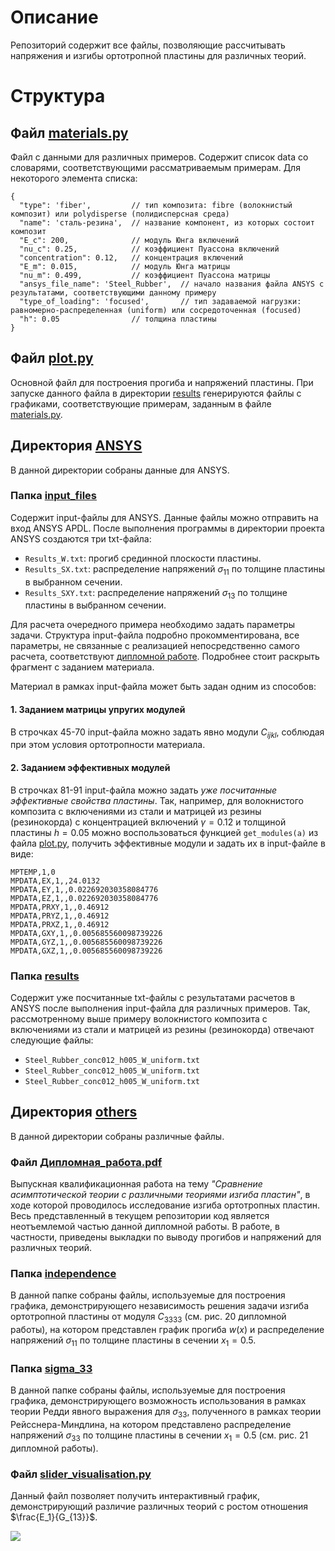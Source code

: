 # Описание

Репозиторий содержит все файлы, позволяющие рассчитывать напряжения и изгибы ортотропной пластины для различных теорий.

# Структура

## Файл [materials.py](materials.py)

Файл с данными для различных примеров. Содержит список data со словарями, соответствующими рассматриваемым примерам.
Для некоторого элемента списка:

```json5
{
  "type": 'fiber',         // тип композита: fibre (волокнистый композит) или polydisperse (полидисперсная среда)
  "name": 'сталь-резина',  // название компонент, из которых состоит композит
  "E_c": 200,              // модуль Юнга включений
  "nu_c": 0.25,            // коэффициент Пуассона включений
  "concentration": 0.12,   // концентрация включений
  "E_m": 0.015,            // модуль Юнга матрицы
  "nu_m": 0.499,           // коэффициент Пуассона матрицы
  "ansys_file_name": 'Steel_Rubber',  // начало названия файла ANSYS с результатами, соответствующими данному примеру
  "type_of_loading": 'focused',       // тип задаваемой нагрузки: равномерно-распределенная (uniform) или сосредоточенная (focused)
  "h": 0.05                // толщина пластины
}
```

## Файл [plot.py](plot.py)

Основной файл для построения прогиба и напряжений пластины. При запуске данного файла в директории
[results](ANSYS/results) генерируются файлы с графиками, соответствующие примерам, заданным в файле
[materials.py](materials.py).

## Директория [ANSYS](ANSYS)

В данной директории собраны данные для ANSYS.

### Папка [input_files](ANSYS/input_files)

Содержит input-файлы для ANSYS. Данные файлы можно отправить на вход ANSYS APDL. После выполнения программы в
директории проекта ANSYS создаются три txt-файла:

* ```Results_W.txt```: прогиб срединной плоскости пластины.
* ```Results_SX.txt```: распределение напряжений $\sigma_{11}$ по толщине пластины в выбранном сечении.
* ```Results_SXY.txt```: распределение напряжений $\sigma_{13}$ по толщине пластины в выбранном сечении.

Для расчета очередного примера необходимо задать параметры задачи. Структура input-файла подробно прокомментирована, все
параметры, не связанные с реализацией непосредственно самого расчета, соответствуют
[дипломной работе](others/Дипломная_работа.pdf). Подробнее стоит раскрыть фрагмент с заданием материала.

Материал в рамках input-файла может быть задан одним из способов:

#### 1. Заданием матрицы упругих модулей

В строчках 45-70 input-файла можно задать явно модули $C_{ijkl}$, соблюдая при этом условия ортотропности
материала.

#### 2. Заданием эффективных модулей

В строчках 81-91 input-файла можно задать _уже посчитанные эффективные свойства пластины_.
Так, например, для волокнистого композита с включениями из стали и матрицей из резины (резинокорда) с концентрацией
включений $\gamma = 0.12$ и толщиной пластины $h = 0.05$ можно воспользоваться функцией ```get_modules(a)``` из
файла [plot.py](plot.py), получить эффективные модули и задать их в input-файле в виде:

```MPTEMP,,,,,,,,
MPTEMP,1,0
MPDATA,EX,1,,24.0132 
MPDATA,EY,1,,0.022692030358084776 
MPDATA,EZ,1,,0.022692030358084776 
MPDATA,PRXY,1,,0.46912 
MPDATA,PRYZ,1,,0.46912 
MPDATA,PRXZ,1,,0.46912 
MPDATA,GXY,1,,0.005685560098739226 
MPDATA,GYZ,1,,0.005685560098739226 
MPDATA,GXZ,1,,0.005685560098739226
```

### Папка [results](ANSYS/results)

Содержит уже посчитанные txt-файлы с результатами расчетов в ANSYS после выполнения input-файла для различных примеров.
Так, рассмотренному выше примеру волокнистого композита с включениями из стали и матрицей из резины (резинокорда)
отвечают следующие файлы:

* ```Steel_Rubber_conc012_h005_W_uniform.txt```
* ```Steel_Rubber_conc012_h005_W_uniform.txt```
* ```Steel_Rubber_conc012_h005_W_uniform.txt```

## Директория [others](others)

В данной директории собраны различные файлы.

### Файл [Дипломная_работа.pdf](others/Дипломная_работа.pdf)

Выпускная квалификационная работа на тему *"Сравнение асимптотической теории с различными теориями изгиба пластин"*, в
ходе которой проводилось исследование изгиба ортотропных пластин. Весь представленный в текущем репозитории код является
неотъемлемой частью данной дипломной работы. В работе, в частности, приведены выкладки по выводу прогибов и
напряжений для различных теорий.

### Папка [independence](others/independence)

В данной папке собраны файлы, используемые для построения графика, демонстрирующего независимость решения задачи
изгиба ортотропной пластины от модуля $C_{3333}$ (см. рис. 20 дипломной работы),
на котором представлен график прогиба $w(x)$ и распределение напряжений $\sigma_{11}$ по толщине пластины в сечении
$x_1 = 0.5$.

### Папка [sigma_33](others/sigma_33)

В данной папке собраны файлы, используемые для построения графика, демонстрирующего возможность использования
в рамках теории Редди явного выражения для $\sigma_{33}$, полученного в рамках теории Рейсснера-Миндлина,
на котором представлено распределение напряжений $\sigma_{33}$ по толщине пластины в сечении $x_1 = 0.5$
(см. рис. 21 дипломной работы).

### Файл [slider_visualisation.py](others/slider_visualisation.py)

Данный файл позволяет получить интерактивный график, демонстрирующий различие различных теорий с ростом отношения
$\frac{E_1}{G_{13}}$.

<img src="https://github.com/mrdhnv/Images/blob/main/Others/Plate_bending.gif">




 


